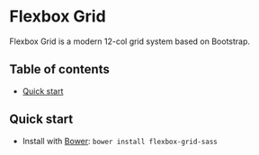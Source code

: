 # Flexbox Grid #
Flexbox Grid is a modern 12-col grid system based on Bootstrap.

## Table of contents ##
- [Quick start](#quick-start)

## Quick start ##
- Install with [Bower](http://bower.io): `bower install flexbox-grid-sass`